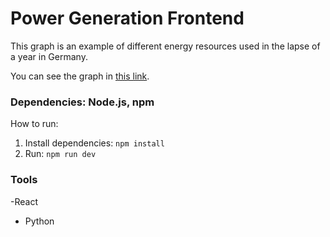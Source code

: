 # Power Generation Frontend

This graph is an example of different energy resources used in the lapse of a year in Germany.

You can see the graph in [this link](https://power-generation-graph.netlify.app/).

### Dependencies: Node.js, npm

How to run:

1. Install dependencies: `npm install`
2. Run: `npm run dev`

### Tools
-React
- Python
